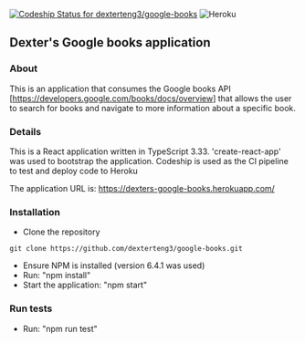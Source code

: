 [![Codeship Status for dexterteng3/google-books](https://app.codeship.com/projects/0dc3f060-27d1-0137-3179-0ebb693feb66/status?branch=master)](https://app.codeship.com/projects/330658)
![Heroku](https://heroku-badge.herokuapp.com/?app=heroku-badge)

## Dexter's Google books application

### About

This is an application that consumes the Google books API
[https://developers.google.com/books/docs/overview] that allows
the user to search for books and navigate to more information about a
specific book.

### Details

This is a React application written in TypeScript 3.33. 
'create-react-app' was used to bootstrap the application.
Codeship is used as the CI pipeline to test and deploy code to Heroku

The application URL is: https://dexters-google-books.herokuapp.com/

### Installation

- Clone the repository
```
git clone https://github.com/dexterteng3/google-books.git
```
- Ensure NPM is installed (version 6.4.1 was used)
- Run: "npm install"
- Start the application: "npm start"


### Run tests

- Run: "npm run test"
